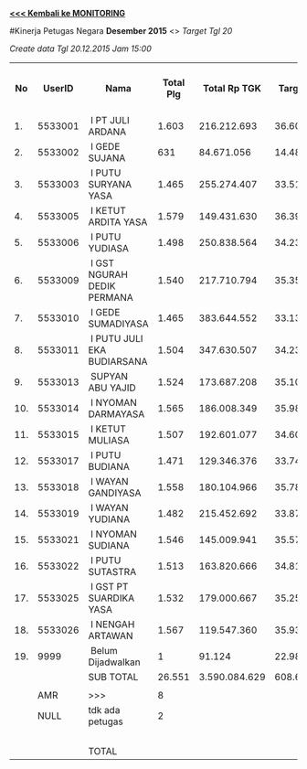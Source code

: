 **[<<< Kembali ke MONITORING](https://github.com/suriawan/Area-Bali-Utara/blob/master/TUSBUNG.md)**

#Kinerja Petugas Negara
**Desember 2015** <> _Target Tgl 20_




_Create data Tgl 20.12.2015 Jam 15:00_


<table><tbody><tr><th>No</th><th>UserID</th><th>Nama</th><th>Total Plg</th><th>Total Rp TGK</th><th>Target TGK</th><th>Realisasi Saldo TGK (Blm Lunas)</th><th>% Pencapaian Thd Target TGK</th><th>PK 2 Bln - Blm Lunas</th><th>PK 3 Bln - Blm Lunas</th><th>PK 4 Bln - Blm Lunas</th></tr><tr><td>1.</td><td>5533001</td><td>&nbsp;I PT JULI ARDANA</td><td>1.603</td><td>216.212.693</td><td>36.604.794</td><td>55.923.995</td><td>47%</td><td>2</td><td>0</td><td>0</td></tr><tr><td>2.</td><td>5533002</td><td>&nbsp;I GEDE SUJANA</td><td>631</td><td>84.671.056</td><td>14.481.077</td><td>15.666.513</td><td>92%</td><td>0</td><td>0</td><td>0</td></tr><tr><td>3.</td><td>5533003</td><td>&nbsp;I PUTU SURYANA YASA</td><td>1.465</td><td>255.274.407</td><td>33.515.953</td><td>51.251.516</td><td>47%</td><td>0</td><td>1</td><td>0</td></tr><tr><td>4.</td><td>5533005</td><td>&nbsp;I KETUT ARDITA YASA</td><td>1.579</td><td>149.431.630</td><td>36.399.243</td><td>36.002.335</td><td>101%</td><td>0</td><td>0</td><td>0</td></tr><tr><td>5.</td><td>5533006</td><td>&nbsp;I PUTU YUDIASA</td><td>1.498</td><td>250.838.564</td><td>34.233.563</td><td>60.505.830</td><td>23%</td><td>0</td><td>0</td><td>0</td></tr><tr><td>6.</td><td>5533009</td><td>&nbsp;I GST NGURAH DEDIK PERMANA</td><td>1.540</td><td>217.710.794</td><td>35.353.997</td><td>60.964.817</td><td>28%</td><td>1</td><td>0</td><td>0</td></tr><tr><td>7.</td><td>5533010</td><td>&nbsp;I GEDE SUMADIYASA</td><td>1.465</td><td>383.644.552</td><td>33.138.263</td><td>67.167.492</td><td>-3%</td><td>0</td><td>0</td><td>0</td></tr><tr><td>8.</td><td>5533011</td><td>&nbsp;I PUTU JULI EKA BUDIARSANA</td><td>1.504</td><td>347.630.507</td><td>34.231.304</td><td>63.631.814</td><td>14%</td><td>2</td><td>0</td><td>0</td></tr><tr><td>9.</td><td>5533013</td><td>&nbsp;SUPYAN ABU YAJID</td><td>1.524</td><td>173.687.208</td><td>35.106.247</td><td>36.261.502</td><td>97%</td><td>2</td><td>0</td><td>0</td></tr><tr><td>10.</td><td>5533014</td><td>&nbsp;I NYOMAN DARMAYASA</td><td>1.565</td><td>186.008.349</td><td>35.989.944</td><td>26.234.441</td><td>127%</td><td>2</td><td>1</td><td>0</td></tr><tr><td>11.</td><td>5533015</td><td>&nbsp;I KETUT MULIASA</td><td>1.507</td><td>192.601.077</td><td>34.603.717</td><td>66.869.367</td><td>7%</td><td>1</td><td>0</td><td>0</td></tr><tr><td>12.</td><td>5533017</td><td>&nbsp;I PUTU BUDIANA</td><td>1.471</td><td>129.346.376</td><td>33.741.308</td><td>26.258.312</td><td>122%</td><td>0</td><td>0</td><td>0</td></tr><tr><td>13.</td><td>5533018</td><td>&nbsp;I WAYAN GANDIYASA</td><td>1.558</td><td>180.104.966</td><td>35.781.145</td><td>40.188.278</td><td>88%</td><td>3</td><td>0</td><td>0</td></tr><tr><td>14.</td><td>5533019</td><td>&nbsp;I WAYAN YUDIANA</td><td>1.482</td><td>215.452.692</td><td>33.870.688</td><td>21.121.943</td><td>138%</td><td>0</td><td>0</td><td>0</td></tr><tr><td>15.</td><td>5533021</td><td>&nbsp;I NYOMAN SUDIANA</td><td>1.546</td><td>145.009.941</td><td>35.572.700</td><td>27.993.163</td><td>121%</td><td>0</td><td>0</td><td>0</td></tr><tr><td>16.</td><td>5533022</td><td>&nbsp;I PUTU SUTASTRA</td><td>1.513</td><td>163.820.666</td><td>34.810.039</td><td>42.729.429</td><td>77%</td><td>0</td><td>0</td><td>0</td></tr><tr><td>17.</td><td>5533025</td><td>&nbsp;I GST PT SUARDIKA YASA</td><td>1.532</td><td>179.000.667</td><td>35.252.523</td><td>28.347.191</td><td>120%</td><td>0</td><td>0</td><td>0</td></tr><tr><td>18.</td><td>5533026</td><td>&nbsp;I NENGAH ARTAWAN</td><td>1.567</td><td>119.547.360</td><td>35.935.190</td><td>13.082.082</td><td>164%</td><td>0</td><td>0</td><td>0</td></tr><tr><td>19.</td><td>9999</td><td>&nbsp;Belum Dijadwalkan</td><td>1</td><td>91.124</td><td>22.983</td><td>0</td><td>200%</td><td>0</td><td>0</td><td>0</td></tr><tr><td> </td><td> </td><td>SUB TOTAL</td><td>26.551</td><td>3.590.084.629</td><td>608.644.678</td><td>740.200.020</td><td>78%</td><td>0</td><td>0</td><td>0</td></tr><tr><td> </td><td> </td><td> </td><td> </td><td> </td><td> </td><td> </td><td> </td><td> </td><td> </td><td> </td></tr><tr><td> </td><td>AMR</td><td>&gt;&gt;&gt;</td><td>8</td><td> </td><td> </td><td>129.977.835</td><td> </td><td>0</td><td>0</td><td>0</td></tr><tr><td> </td><td>NULL</td><td>tdk ada petugas</td><td>2</td><td> </td><td> </td><td>2.112.900</td><td> </td><td>1</td><td>1</td><td>0</td></tr><tr><td> </td><td> </td><td> </td><td> </td><td> </td><td> </td><td> 132.090.735 </td><td> </td><td> </td><td> </td><td> </td></tr><tr><td> </td><td> </td><td>TOTAL</td><td> </td><td> </td><td> </td><td> 872.290.755 </td><td> </td><td> </td><td> </td><td> </td></tr></tbody></table>
